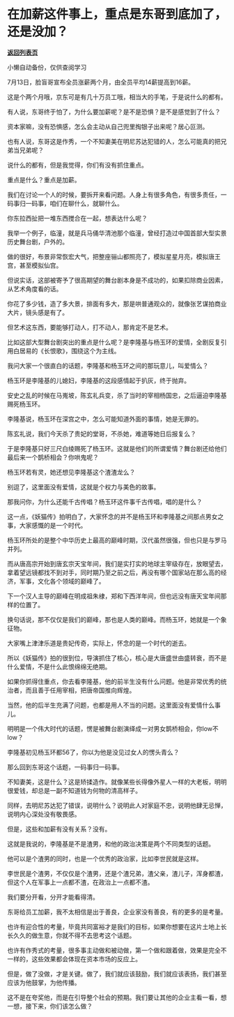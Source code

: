 # 在加薪这件事上，重点是东哥到底加了，还是没加？

[**返回列表页**](/gzh/记忆承载3)

小懒自动备份，仅供查阅学习

7月13日，脸盲哥宣布全员涨薪两个月，由全员平均14薪提高到16薪。

  

这是个两个月哦，京东可是有几十万员工哦，相当大的手笔，于是说什么的都有。  

  

有人说，东哥终于怕了，为什么要加薪呢？是不是恐惧？是不是感觉到了什么？

  

资本家嘛，没有恐惧感，怎么会主动从自己兜里掏银子出来呢？居心叵测。

  

也有人说，东哥这是作秀，一个不知妻美在明尼苏达犯错的人，怎么可能真的把兄弟当兄弟呢？

  

说什么的都有，但是我觉得，你们有没有抓住重点。  

  

重点是什么？重点是加薪。

  

我们在讨论一个人的时候，要拆开来看问题。人身上有很多角色，有很多责任，一码事归一码事，咱们在聊什么，就聊什么。  

  

你东拉西扯把一堆东西搅合在一起，想表达什么呢？

  

我举一个例子，临潼，就是兵马俑华清池那个临潼，曾经打造过中国首部大型实景历史舞台剧，户外的。  

  

做的很好，布景非常恢宏大气，把整座骊山都照亮了，模拟星星月亮，模拟唐王宫，甚至模拟仙宫。  

  

但说实话，这部被寄予了很高期望的舞台剧本身是不成功的，如果扣除商业因素，从艺术角度看的话。

  

你花了多少钱，造了多大景，排面有多大，那是哄普通观众的，就像张艺谋拍商业大片，镜头感是有了。  

  

但艺术这东西，要能够打动人，打不动人，那肯定不是艺术。

  

比如这部大型舞台剧突出的重点是什么呢？是李隆基与杨玉环的爱情，全剧反复引用白居易的《长恨歌》，围绕这个为主线。  

  

我问大家一个很直白的话题，李隆基和杨玉环之间的那玩意儿，叫爱情么？  

  

杨玉环是李隆基的儿媳妇，李隆基的这段感情起于扒灰，终于抛弃。  

  

安史之乱的时候在马嵬坡，陈玄礼兵变，杀了当时的宰相杨国忠，之后逼迫李隆基赐死杨玉环。

  

李隆基说，杨玉环在深宫之中，怎么可能知道外面的事情，她是无罪的。

  

陈玄礼说，我们今天杀了贵妃的堂哥，不杀她，难道等她日后报复么？

  

于是李隆基只好三尺白绫赐死了杨玉环。这就是他们的所谓爱情？舞台剧还给他们最后来一个鹊桥相会？你哄鬼呢？  

  

杨玉环若有灵，她还想见李隆基这个渣渣龙么？  

  

别逗了，这里面没有爱情，这就是个权力与美色的故事。  

  

那我问你，为什么还能千古传唱？杨玉环这件事千古传唱，唱的是什么？  

  

这一点，《妖猫传》拍明白了，大家怀念的并不是杨玉环和李隆基之间那点男女之事，大家感慨的是一个时代。  

  

杨玉环所处的是整个中华历史上最高的巅峰时期，汉代虽然很强，但也只是与罗马并列。  

  

而从唐高宗开始到唐玄宗天宝年间，我们是实打实的地球主宰级存在，放眼望去，拿着望远镜都找不到对手，同时期乃至之前之后，再没有哪个国家站在那么高的经济，军事，文化各个领域的巅峰了。

  

下一个汉人主导的巅峰在明成祖朱棣，郑和下西洋年间，但也远没有唐天宝年间那样的位置了。

  

换句话说，那不仅仅是我们的巅峰，那也是人类的巅峰。而杨玉环，她就是一个象征物。  

  

大家嘴上津津乐道是贵妃传奇，实际上，怀念的是一个时代的逝去。  

  

所以《妖猫传》拍的很到位，导演抓住了核心，核心是大唐盛世由盛转衰，而不是什么爱情，不是什么此恨绵绵无绝期。

  

如果你抓得住重点，你去看李隆基，他的前半生没有什么问题。他是非常优秀的统治者，而且善于任用宰相，把唐帝国推向辉煌。  

  

当然，他的后半生充满了问题，也都是用人不当的问题。这里面没有爱情什么事儿。  

  

明明是一个伟大时代的话题，愣是被舞台剧演绎成一对男女鹊桥相会，你low不low？  

  

李隆基初见杨玉环都56了，你以为他是没见过女人的愣头青么？  

  

那么回到东哥这个话题，一码事归一码事。  

  

不知妻美，这是什么？这是矫揉造作。就像某些长得像外星人一样的大老板，明明很爱钱，却总是一副不知道钱为何物的清高样子。  

  

同样，去明尼苏达犯了错误，说明什么？说明此人对家庭不忠，说明他肆无忌惮，说明内心深处没有敬畏感。  

  

但是，这些和加薪有没有关系？没有。  

  

这就是我说的，李隆基是不是渣男，和他的政治决策是两个不同类型的话题。

  

他可以是个渣男的同时，也是一个优秀的政治家，比如李世民就是这样。

  

李世民是个渣男，不仅仅是个渣男，还是个渣兄弟，渣父亲，渣儿子，浑身都渣，但这个人在军事上一点都不渣，在政治上一点都不渣。

  

我们要分开看，分开才能看得清。

  

东哥给员工加薪，我不太相信是出于善良，企业家没有善良，有的更多的是考量。  

  

也许有迎合性的考量，毕竟共同富裕才是我们的目标，如果你想要在这片土地上长长久久的做生意，你就不得不去思考这个话题。  

  

也许有作秀式的考量，很多事主动做和被动做，第一个做和跟着做，效果是完全不一样的，这些效果都会体现在资本市场的反应上。  

  

但是，做了没做，才是关键。做了，我们就应该鼓励，我们就应该表扬，我们甚至应该为他鼓掌，为他传播。  

  

这不是在夸奖他，而是在引导整个社会的预期。我们要让其他的企业主看一看，想一想，接下来，你们该怎么做？

